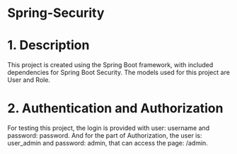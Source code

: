 # Spring-Security

# 1. Description
This project is created using the Spring Boot framework, with included dependencies for Spring Boot Security. 
The models used for this project are User and Role. 

# 2. Authentication and Authorization 
For testing this project, the login is provided with user: username and password: password. 
And for the part of Authorization, the user is: user_admin and password: admin, that can access the page: /admin.

